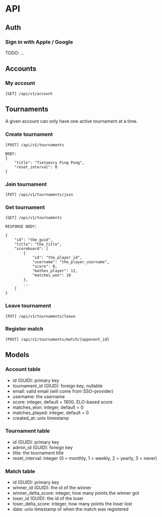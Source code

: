 # API

## Auth

### Sign in with Apple / Google

TODO: ...

## Accounts

### My account

```
[GET] /api/v1/account
```

## Tournaments

A given account can only have one active tournament at a time.

### Create tournament

```
[POST] /api/v1/tournaments

BODY:
{
    "title": "Tietoevry Ping Pong",
    "reset_interval": 0
}
```

### Join tournament

```
[PUT] /api/v1/tournaments/join
```

### Get tournament

```
[GET] /api/v1/tournaments

RESPONSE BODY:

{
    "id": "the_guid",
    "title": "the_title",
    "scoreboard": [
        {
            "id": "the_player_id",
            "username": "the_player_username",
            "score": 0,
            "mathes_player": 12,
            "matches_won": 10
        },
        ...
    ]
}
```

### Leave tournament

```
[PUT] /api/v1/tournaments/leave
```

### Register match

```
[POST] /api/v1/tournaments/match/{opponent_id}
```

## Models

### Account table

* id (GUID): primary key
* tournament_id (GIUD): foreign key, nullable
* email: valid email (will come from SSO-provider)
* username: the username
* score: integer, default = 1600, ELO-based score
* matches_won: integer, default = 0
* matches_played: integer, default = 0
* created_at: unix timestamp

### Tournament table

* id (GUID): primary key
* admin_id (GUID): foreign key
* title: the tournament title
* reset_interval: integer (0 = monthly, 1 = weekly, 2 = yearly, 3 = never)

### Match table

* id (GUID): primary key
* winner_id (GUID): the id of the winner
* winner_delta_score: integer, how many points the winner got
* loser_id (GUID): the id of the loser
* loser_delta_score: integer, how many points the loser lost
* date: unix timestamp of when the match was registered
